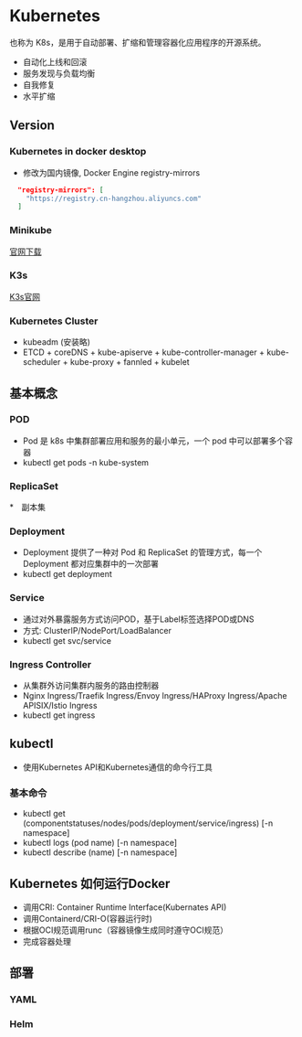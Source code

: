 # Kubernetes


也称为 K8s，是用于自动部署、扩缩和管理容器化应用程序的开源系统。

* 自动化上线和回滚
* 服务发现与负载均衡
* 自我修复
* 水平扩缩

## Version

### Kubernetes in docker desktop

* 修改为国内镜像, Docker Engine registry-mirrors

```json
  "registry-mirrors": [
    "https://registry.cn-hangzhou.aliyuncs.com"
  ]
```

### Minikube

[官网下载](https://minikube.sigs.k8s.io/docs/start/) 

### K3s

[K3s官网](https://k3s.io)

### Kubernetes Cluster

* kubeadm (安装略)
* ETCD + coreDNS + kube-apiserve + kube-controller-manager + kube-scheduler + kube-proxy + fannled + kubelet



## 基本概念

### POD

* Pod 是 k8s 中集群部署应用和服务的最小单元，一个 pod 中可以部署多个容器
* kubectl get pods -n kube-system

### ReplicaSet

*　副本集

### Deployment

* Deployment 提供了一种对 Pod 和 ReplicaSet 的管理方式，每一个 Deployment 都对应集群中的一次部署
* kubectl get deployment

### Service

* 通过对外暴露服务方式访问POD，基于Label标签选择POD或DNS
* 方式: ClusterIP/NodePort/LoadBalancer
* kubectl get svc/service

### Ingress Controller

* 从集群外访问集群内服务的路由控制器
* Nginx Ingress/Traefik Ingress/Envoy Ingress/HAProxy Ingress/Apache APISIX/Istio Ingress
* kubectl get ingress


## kubectl

* 使用Kubernetes API和Kubernetes通信的命今行工具


### 基本命令

* kubectl get (componentstatuses/nodes/pods/deployment/service/ingress) [-n namespace]
* kubectl logs (pod name) [-n namespace]
* kubectl describe (name) [-n namespace]



## Kubernetes 如何运行Docker

* 调用CRI: Container Runtime Interface(Kubernates API)
* 调用Containerd/CRI-O(容器运行时)
* 根据OCI规范调用runc（容器镜像生成同时遵守OCI规范）
* 完成容器处理



## 部署


### YAML



### Helm

